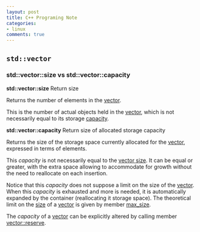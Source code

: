 ```yaml
---
layout: post
title: C++ Programing Note
categories:
- linux
comments: true
---
```


## `std::vector`

### std::vector::size vs std::vector::capacity

**std::vector::size**
Return size 

Returns the number of elements in the [vector](https://www.cplusplus.com/vector).  
  
This is the number of actual objects held in the [vector](https://www.cplusplus.com/vector), which is not necessarily equal to its storage [capacity](https://www.cplusplus.com/vector::capacity).

**std::vector::capacity**
Return size of allocated storage capacity 

Returns the size of the storage space currently allocated for the [vector](https://www.cplusplus.com/vector), expressed in terms of elements.  
  
This _capacity_ is not necessarily equal to the [vector size](https://www.cplusplus.com/vector::size). It can be equal or greater, with the extra space allowing to accommodate for growth without the need to reallocate on each insertion.  
  
Notice that this _capacity_ does not suppose a limit on the size of the [vector](https://www.cplusplus.com/vector). When this _capacity_ is exhausted and more is needed, it is automatically expanded by the container (reallocating it storage space). The theoretical limit on the [size](https://www.cplusplus.com/vector::size) of a [vector](https://www.cplusplus.com/vector) is given by member [max\_size](https://www.cplusplus.com/vector::max_size).  
  
The _capacity_ of a [vector](https://www.cplusplus.com/vector) can be explicitly altered by calling member [vector::reserve](https://www.cplusplus.com/vector::reserve).